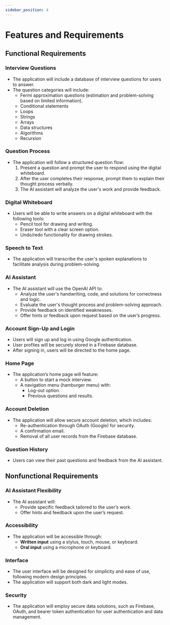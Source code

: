 ```yaml
---
sidebar_position: 4
---
```


# Features and Requirements

## Functional Requirements

### Interview Questions
- The application will include a database of interview questions for users to answer.
- The question categories will include:
  - Fermi approximation questions (estimation and problem-solving based on limited information).
  - Conditional statements
  - Loops
  - Strings
  - Arrays
  - Data structures
  - Algorithms
  - Recursion

### Question Process
- The application will follow a structured question flow:
  1. Present a question and prompt the user to respond using the digital whiteboard.
  2. After the user completes their response, prompt them to explain their thought process verbally.
  3. The AI assistant will analyze the user's work and provide feedback.

### Digital Whiteboard
- Users will be able to write answers on a digital whiteboard with the following tools:
  - Pencil tool for drawing and writing.
  - Eraser tool with a clear screen option.
  - Undo/redo functionality for drawing strokes.

### Speech to Text
- The application will transcribe the user's spoken explanations to facilitate analysis during problem-solving.

### AI Assistant
- The AI assistant will use the OpenAI API to:
  - Analyze the user's handwriting, code, and solutions for correctness and logic.
  - Evaluate the user's thought process and problem-solving approach.
  - Provide feedback on identified weaknesses.
  - Offer hints or feedback upon request based on the user’s progress.

### Account Sign-Up and Login
- Users will sign up and log in using Google authentication.
- User profiles will be securely stored in a Firebase database.
- After signing in, users will be directed to the home page.

### Home Page
- The application’s home page will feature:
  - A button to start a mock interview.
  - A navigation menu (hamburger menu) with:
    - Log-out option.
    - Previous questions and results.

### Account Deletion
- The application will allow secure account deletion, which includes:
  - Re-authentication through OAuth (Google) for security.
  - A confirmation email.
  - Removal of all user records from the Firebase database.

### Question History
- Users can view their past questions and feedback from the AI assistant.

## Nonfunctional Requirements

### AI Assistant Flexibility
- The AI assistant will:
  - Provide specific feedback tailored to the user’s work.
  - Offer hints and feedback upon the user’s request.

### Accessibility
- The application will be accessible through:
  - **Written input** using a stylus, touch, mouse, or keyboard.
  - **Oral input** using a microphone or keyboard.

### Interface
- The user interface will be designed for simplicity and ease of use, following modern design principles.
- The application will support both dark and light modes.

### Security
- The application will employ secure data solutions, such as Firebase, OAuth, and bearer token authentication for user authentication and data management.
